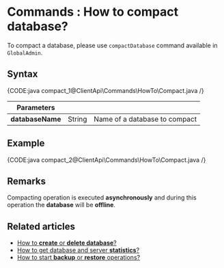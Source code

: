 # Commands : How to compact database?

To compact a database, please use `compactDatabase` command available in `GlobalAdmin`.

## Syntax

{CODE:java compact_1@ClientApi\Commands\HowTo\Compact.java /}

| Parameters | | |
| ------------- | ------------- | ----- |
| **databaseName** | String | Name of a database to compact |

## Example

{CODE:java compact_2@ClientApi\Commands\HowTo\Compact.java /}

## Remarks

Compacting operation is executed **asynchronously** and during this operation the **database** will be **offline**.

## Related articles

- [How to **create** or **delete database**?](../../../client-api/commands/how-to/create-delete-database)     
- [How to get database and server **statistics**?](../../../client-api/commands/how-to/get-database-and-server-statistics)   
- [How to start **backup** or **restore** operations?](../../../client-api/commands/how-to/start-backup-restore-operations)   

